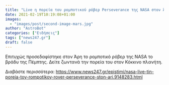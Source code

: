 ```yaml
---
title: "Live η πορεία του ρομποτικού ρόβερ Perseverance της NASA στον Άρη"
date: 2021-02-19T10:19:08+01:00
images:
  - "images/post/second-image-mars.jpg"
author: "AstroBot"
categories: ["Ειδήσεις"]
tags: ["news247.gr"]
draft: false
---
```


Επιτυχώς προσεδαφίστηκε στον Άρη το ρομποτικό ρόβερ της NASA το βράδυ της Πέμπτης. Δείτε ζωντανά την πορεία του στον Κόκκινο πλανήτη.

Διαβάστε περισσότερα: https://www.news247.gr/epistimi/nasa-live-tin-poreia-toy-rompotikoy-rover-perseverance-ston-ari.9148283.html
